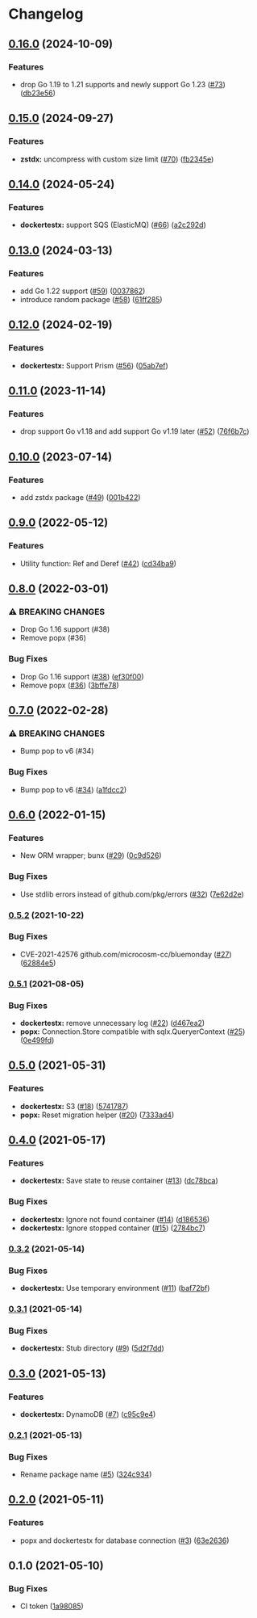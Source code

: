 # Changelog

## [0.16.0](https://www.github.com/tier4/x-go/compare/v0.15.0...v0.16.0) (2024-10-09)


### Features

* drop Go 1.19 to 1.21 supports and newly support Go 1.23 ([#73](https://www.github.com/tier4/x-go/issues/73)) ([db23e56](https://www.github.com/tier4/x-go/commit/db23e56a720ac290c9b204f9b12e101da3f264aa))

## [0.15.0](https://www.github.com/tier4/x-go/compare/v0.14.0...v0.15.0) (2024-09-27)


### Features

* **zstdx:** uncompress with custom size limit ([#70](https://www.github.com/tier4/x-go/issues/70)) ([fb2345e](https://www.github.com/tier4/x-go/commit/fb2345e14aa356ca6f7af9d47fba9b7131110e66))

## [0.14.0](https://www.github.com/tier4/x-go/compare/v0.13.0...v0.14.0) (2024-05-24)


### Features

* **dockertestx:** support SQS (ElasticMQ) ([#66](https://www.github.com/tier4/x-go/issues/66)) ([a2c292d](https://www.github.com/tier4/x-go/commit/a2c292dea4c48069ab18243bf5e78a8dc055e484))

## [0.13.0](https://www.github.com/tier4/x-go/compare/v0.12.0...v0.13.0) (2024-03-13)


### Features

* add Go 1.22 support ([#59](https://www.github.com/tier4/x-go/issues/59)) ([0037862](https://www.github.com/tier4/x-go/commit/0037862da7cd270c528c65a6f6d2f119c4e08946))
* introduce random package ([#58](https://www.github.com/tier4/x-go/issues/58)) ([61ff285](https://www.github.com/tier4/x-go/commit/61ff285ca303156e4d5b471e2e6855e6b69821ed))

## [0.12.0](https://www.github.com/tier4/x-go/compare/v0.11.0...v0.12.0) (2024-02-19)


### Features

* **dockertestx:** Support Prism ([#56](https://www.github.com/tier4/x-go/issues/56)) ([05ab7ef](https://www.github.com/tier4/x-go/commit/05ab7ef059b650921ddc6311bdeb70d62b585ba1))

## [0.11.0](https://www.github.com/tier4/x-go/compare/v0.10.0...v0.11.0) (2023-11-14)


### Features

* drop support Go v1.18  and add support Go v1.19 later ([#52](https://www.github.com/tier4/x-go/issues/52)) ([76f6b7c](https://www.github.com/tier4/x-go/commit/76f6b7c8308441a52ef89fe66e934d7b87ae5394))

## [0.10.0](https://www.github.com/tier4/x-go/compare/v0.9.0...v0.10.0) (2023-07-14)


### Features

* add zstdx package ([#49](https://www.github.com/tier4/x-go/issues/49)) ([001b422](https://www.github.com/tier4/x-go/commit/001b42293c4b9a8262876884751963d8ff7655f5))

## [0.9.0](https://www.github.com/tier4/x-go/compare/v0.8.0...v0.9.0) (2022-05-12)


### Features

* Utility function: Ref and Deref ([#42](https://www.github.com/tier4/x-go/issues/42)) ([cd34ba9](https://www.github.com/tier4/x-go/commit/cd34ba9722cd0f0aac1561230d59fdcfe37a9005))

## [0.8.0](https://www.github.com/tier4/x-go/compare/v0.7.0...v0.8.0) (2022-03-01)


### ⚠ BREAKING CHANGES

* Drop Go 1.16 support (#38)
* Remove popx (#36)

### Bug Fixes

* Drop Go 1.16 support ([#38](https://www.github.com/tier4/x-go/issues/38)) ([ef30f00](https://www.github.com/tier4/x-go/commit/ef30f00eca5acc25b85054f2ee3c2e85a8f4e797))
* Remove popx ([#36](https://www.github.com/tier4/x-go/issues/36)) ([3bffe78](https://www.github.com/tier4/x-go/commit/3bffe782c2eceee47c0539e7f7cc224f72d5fa6a))

## [0.7.0](https://www.github.com/tier4/x-go/compare/v0.6.0...v0.7.0) (2022-02-28)


### ⚠ BREAKING CHANGES

* Bump pop to v6 (#34)

### Bug Fixes

* Bump pop to v6 ([#34](https://www.github.com/tier4/x-go/issues/34)) ([a1fdcc2](https://www.github.com/tier4/x-go/commit/a1fdcc2d367f4a2f002f6cabd57d7bcf1637f321))

## [0.6.0](https://www.github.com/tier4/x-go/compare/v0.5.2...v0.6.0) (2022-01-15)


### Features

* New ORM wrapper; bunx ([#29](https://www.github.com/tier4/x-go/issues/29)) ([0c9d526](https://www.github.com/tier4/x-go/commit/0c9d5265883e1a0c94ed632699391586bc5c93fc))


### Bug Fixes

* Use stdlib errors instead of github.com/pkg/errors ([#32](https://www.github.com/tier4/x-go/issues/32)) ([7e62d2e](https://www.github.com/tier4/x-go/commit/7e62d2e5f854652e5435188afa807e91a99f9246))

### [0.5.2](https://www.github.com/tier4/x-go/compare/v0.5.1...v0.5.2) (2021-10-22)


### Bug Fixes

* CVE-2021-42576 github.com/microcosm-cc/bluemonday ([#27](https://www.github.com/tier4/x-go/issues/27)) ([62884e5](https://www.github.com/tier4/x-go/commit/62884e50964b8fb04e2a12f21561a0ccada4a2e1))

### [0.5.1](https://www.github.com/tier4/x-go/compare/v0.5.0...v0.5.1) (2021-08-05)


### Bug Fixes

* **dockertestx:** remove unnecessary log ([#22](https://www.github.com/tier4/x-go/issues/22)) ([d467ea2](https://www.github.com/tier4/x-go/commit/d467ea231ec8037f4b5c9bacbffa0290ba27eaa8))
* **popx:** Connection.Store compatible with sqlx.QueryerContext ([#25](https://www.github.com/tier4/x-go/issues/25)) ([0e499fd](https://www.github.com/tier4/x-go/commit/0e499fd4ecb4da0600bf53fd76706bc4c2824b06))

## [0.5.0](https://www.github.com/tier4/x-go/compare/v0.4.0...v0.5.0) (2021-05-31)


### Features

* **dockertestx:** S3 ([#18](https://www.github.com/tier4/x-go/issues/18)) ([5741787](https://www.github.com/tier4/x-go/commit/5741787f2e6e45a0d0cfe0bffef8f2cb4d935472))
* **popx:** Reset migration helper ([#20](https://www.github.com/tier4/x-go/issues/20)) ([7333ad4](https://www.github.com/tier4/x-go/commit/7333ad404fe511df33248890d6de468bf047997a))

## [0.4.0](https://www.github.com/tier4/x-go/compare/v0.3.2...v0.4.0) (2021-05-17)


### Features

* **dockertestx:** Save state to reuse container ([#13](https://www.github.com/tier4/x-go/issues/13)) ([dc78bca](https://www.github.com/tier4/x-go/commit/dc78bca42a409b92627a19163453bb7f5516d391))


### Bug Fixes

* **dockertestx:** Ignore not found container ([#14](https://www.github.com/tier4/x-go/issues/14)) ([d186536](https://www.github.com/tier4/x-go/commit/d186536fa943f8c75a3ae0775e81e21cdd05b5e6))
* **dockertestx:** Ignore stopped container ([#15](https://www.github.com/tier4/x-go/issues/15)) ([2784bc7](https://www.github.com/tier4/x-go/commit/2784bc7869428a1093fdb7498a1d7c510745136e))

### [0.3.2](https://www.github.com/tier4/x-go/compare/v0.3.1...v0.3.2) (2021-05-14)


### Bug Fixes

* **dockertestx:** Use temporary environment ([#11](https://www.github.com/tier4/x-go/issues/11)) ([baf72bf](https://www.github.com/tier4/x-go/commit/baf72bfc2d19ca0e4a5f6cf2c1aae96bb5d809c1))

### [0.3.1](https://www.github.com/tier4/x-go/compare/v0.3.0...v0.3.1) (2021-05-14)


### Bug Fixes

* **dockertestx:** Stub directory ([#9](https://www.github.com/tier4/x-go/issues/9)) ([5d2f7dd](https://www.github.com/tier4/x-go/commit/5d2f7ddda495beb90901a8e40af8fc13c5da9bc4))

## [0.3.0](https://www.github.com/tier4/x-go/compare/v0.2.1...v0.3.0) (2021-05-13)


### Features

* **dockertestx:** DynamoDB ([#7](https://www.github.com/tier4/x-go/issues/7)) ([c95c9e4](https://www.github.com/tier4/x-go/commit/c95c9e4afe1cb4e74ed309d1687cb2dcf3e8f2c0))

### [0.2.1](https://www.github.com/tier4/x-go/compare/v0.2.0...v0.2.1) (2021-05-13)


### Bug Fixes

* Rename package name ([#5](https://www.github.com/tier4/x-go/issues/5)) ([324c934](https://www.github.com/tier4/x-go/commit/324c934245074ae3d1fbfef42b2f9d00df15acc3))

## [0.2.0](https://www.github.com/tier4/x-go/compare/v0.1.0...v0.2.0) (2021-05-11)


### Features

* popx and dockertestx for database connection ([#3](https://www.github.com/tier4/x-go/issues/3)) ([63e2636](https://www.github.com/tier4/x-go/commit/63e2636d373d59aa9075d6759ab0741d64cc5bb6))

## 0.1.0 (2021-05-10)


### Bug Fixes

* CI token ([1a98085](https://www.github.com/tier4/x-go/commit/1a9808515b2592666acb0a6eb079ab983cfedcfb))
